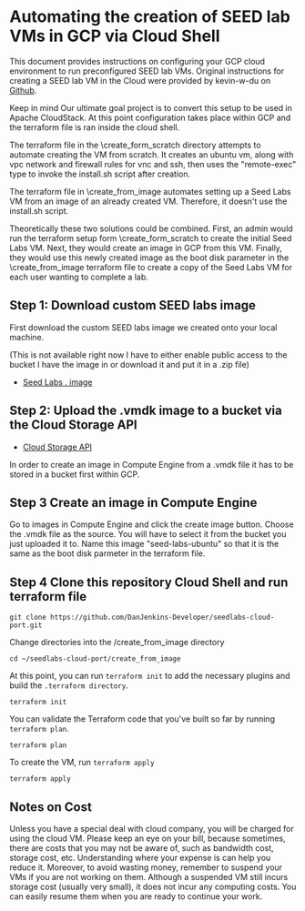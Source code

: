 # Automating the creation of SEED lab VMs in GCP via Cloud Shell

This document provides instructions on configuring your GCP cloud environment to run preconfigured SEED lab VMs. Original instructions for creating a SEED lab VM in the Cloud were provided by kevin-w-du on [Github](https://github.com/seed-labs/seed-labs/blob/master/manuals/cloud/seedvm-cloud.md). 

Keep in mind Our ultimate goal project is to convert this setup to be used in Apache CloudStack. At this point configuration takes place within GCP and the terraform file is ran inside the cloud shell.

The terraform file in the \create_form_scratch directory attempts to automate creating the VM from scratch. It creates an ubuntu vm, along with vpc network and firewall rules for vnc and ssh, then uses the "remote-exec" type to invoke the install.sh script after creation.

The terraform file in \create_from_image automates setting up a Seed Labs VM from an image of an already created VM. Therefore, it doesn't use the install.sh script. 

Theoretically these two solutions could be combined. First, an admin would run the terraform setup form \create_form_scratch to create the initial Seed Labs VM. Next, they would create an image in GCP from this VM. Finally, they would use this newly created image as the boot disk parameter in the \create_from_image terraform file to create a copy of the Seed Labs VM for each user wanting to complete a lab. 

## Step 1: Download custom SEED labs image

First download the custom SEED labs image we created onto your local machine. 

(This is not available right now I have to either enable public access to the bucket I have the image in or download it and put it in a .zip file)
- [Seed Labs . image](./create_vm_aws.md)

## Step 2: Upload the .vmdk image to a bucket via the Cloud Storage API

- [Cloud Storage API](https://cloud.google.com/storage)

In order to create an image in Compute Engine from a .vmdk file it has to be stored in a bucket first within GCP. 

## Step 3  Create an image in Compute Engine

Go to images in Compute Engine and click the create image button. Choose the .vmdk file as the source. You will have to select it from the bucket you just uploaded it to. Name this image "seed-labs-ubuntu" so that it is the same as the boot disk parmeter in the terraform file.

## Step 4 Clone this repository Cloud Shell and run terraform file

```
git clone https://github.com/DanJenkins-Developer/seedlabs-cloud-port.git
```
Change directories into the /create_from_image directory
```
cd ~/seedlabs-cloud-port/create_from_image
```
At this point, you can run `terraform init` to add the necessary plugins and build the `.terraform directory`.
```
terraform init
```
You can validate the Terraform code that you've built so far by running `terraform plan`.
```
terraform plan
```

To create the VM, run `terraform apply`
```
terraform apply
```

## Notes on Cost

Unless you have a special deal with cloud company, you will
be charged for using the cloud VM. Please keep an eye on your bill,
because sometimes, there are costs that you may
not be aware of, such as bandwidth cost, storage cost, etc.
Understanding where your expense is can help you reduce it.
Moreover, to avoid wasting money, remember to
suspend your VMs if you are not working on them. Although a
suspended VM still incurs storage cost (usually very small), it
does not incur any computing costs. You can easily resume them
when you are ready to continue your work.
